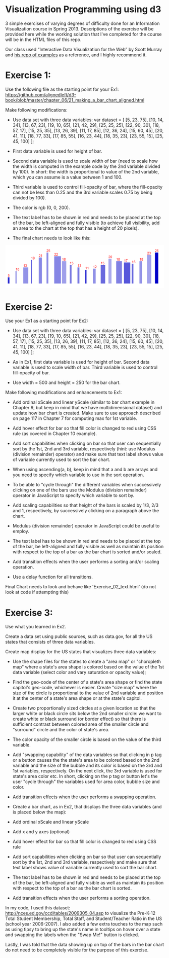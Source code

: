 Visualization Programming using d3
==============

3 simple exercises of varying degrees of difficulty done for an Information Visualization course in Spring 2013. Descriptions of the exercise will be provided here while the working solution that I've completed for the course will be in the HTML files of this repo. 

Our class used “Interactive Data Visualization for the Web” by Scott Murray and <a href="https://github.com/alignedleft/d3-book">his repo of examples</a> as a reference, and I highly recommend it.

Exercise 1: 
==============
Use the following file as the starting point for your Ex1: https://github.com/alignedleft/d3-book/blob/master/chapter_06/21_making_a_bar_chart_aligned.html

Make following modifications: 

* Use data set with three data variables:
var dataset = [ [5, 23, 75], [10, 14, 34], [13, 67, 23], [19, 10, 65], [21, 42, 29], [25, 25, 25], [22, 90, 30], [18, 57, 17], [15, 25, 35], [13, 26, 39], [11, 17, 85], [12, 36, 24], [15, 60, 45], [20, 41, 11], [18, 77, 33], [17, 85, 55], [16, 23, 44], [18, 35, 23], [23, 55, 15], [25, 45, 100] ];

* First data variable is used for height of bar.

* Second data variable is used to scale width of bar (need to scale how the width is computed in the example code by the 2nd variable divided by 100). In short: the width is proportional to value of the 2nd variable, which you can assume is a value between 1 and 100.

* Third variable is used to control fill-opacity of bar, where the fill-opacity can not be less than 0.25 and the 3rd variable scales 0.75 by being divided by 100).

* The color is rgb (0, 0, 200).

* The text label has to be shown in red and needs to be placed at the top of the bar, be left-aligned and fully visible (to achieve full visibility, add an area to the chart at the top that has a height of 20 pixels).

* The final chart needs to look like this:

<img src="ex1_needs_to_look_like.png" />

Exercise 2: 
==============
Use your Ex1 as a starting point for Ex2:

* Use data set with three data variables:
var dataset = [ [5, 23, 75], [10, 14, 34], [13, 67, 23], [19, 10, 65], [21, 42, 29], [25, 25, 25], [22, 90, 30], [18, 57, 17], [15, 25, 35], [13, 26, 39], [11, 17, 85], [12, 36, 24], [15, 60, 45], [20, 41, 11], [18, 77, 33], [17, 85, 55], [16, 23, 44], [18, 35, 23], [23, 55, 15], [25, 45, 100] ];

* As in Ex1, first data variable is used for height of bar. Second data variable is used to scale width of bar. Third variable is used to control fill-opacity of bar.

* Use width = 500 and height = 250 for the bar chart.

Make following modifications and enhancements to Ex1: 

* Add ordinal xScale and linear yScale (similar to  bar chart example in Chapter 9, but keep in mind that we have multidimensional dataset) and update how bar chart is created.
Make sure to use approach described on page 117 in Chapter 7 for computing max for 1st variable.

* Add hover effect for bar so that fill color is changed to red using CSS rule (as covered in Chapter 10 example).

* Add sort capabilities when clicking on bar so that user can sequentially sort by the 1st, 2nd and 3rd variable, respectively (hint: use  Modulus (division remainder) operator) and make sure that text label shows value of variable currently used to sort the bar chart.

* When using ascending(a, b), keep in mind that a and b are arrays and you need to specify which variable to use in the sort operation.

* To be able to "cycle through" the different variables when successively clicking on one of the bars use the Modulus (division remainder) operator in JavaScript to specify which variable to sort by.

* Add scaling capabilities so that height of the bars is scaled by 1/3, 2/3 and 1, respectively, by successively clicking on a paragraph above the chart.

* Modulus (division remainder) operator in JavaScript could be useful to employ.

* The text label has to be shown in red and needs to be placed at the top of the bar, be left-aligned and fully visible as well as maintain its position with respect to the top of a bar as the bar chart is sorted and/or scaled.

* Add transition effects when the user performs a sorting and/or scaling operation.

* Use a delay function for all transitions.

Final Chart needs to look and behave like 'Exercise_02_text.html' (do not look at code if attempting this)


Exercise 3: 
==============
Use what you learned in Ex2.

Create a data set using public sources, such as data.gov, for all the US states that consists of three data variables.

Create map display for the US states that visualizes three data variables:

* Use the shape files for the states to create a "area map" or "choropleth map" where a state's area shape is colored based on the value of the 1st data variable (select color and vary saturation or opacity value);

* Find the geo-code of the center of a state's area shape or find the state capitol's geo-code, whichever is easier.
Create "size map" where the size of the circle is proportional to the value of 2nd variable and position it at the center of a state's area shape or at the state's capitol.

 * Create two proportionally sized circles at a given location so that the larger white or black circle sits below the 2nd smaller circle: we want to create white or black surround (or border effect) so that there is sufficient contrast between colored area of the smaller circle and "surround" circle and the color of state's area.

 * The color opacity of the smaller circle is based on the value of the third variable.

* Add "swapping capability" of the data variables so that clicking in p tag or a button causes the the state's area to be colored based on the 2nd variable and the size of the bubble and its color is based on the 3rd and 1st variables, respectively. On the next click, the 3rd variable is used for state's area color etc. In short, clicking on the p tag or button let's the user "cycle through" the variables used for area color, bubble size and color.

* Add transition effects when the user performs a swapping operation.

* Create a bar chart, as in Ex2, that displays the three data variables (and is placed below the map):

* Add ordinal xScale and linear yScale

* Add x and y axes (optional)

* Add hover effect for bar so that fill color is changed to red using CSS rule

* Add sort capabilities when clicking on bar so that user can sequentially sort by the 1st, 2nd and 3rd variable, respectively and make sure that text label shows value of variable currently used to sort the bar chart.

* The text label has to be shown in red and needs to be placed at the top of the bar, be left-aligned and fully visible as well as maintain its position with respect to the top of a bar as the bar chart is sorted.

* Add transition effects when the user performs a sorting operation.

In my code, I used this dataset: http://nces.ed.gov/ccd/tables/2009305_04.asp to visualize the  Pre-K-12 Total Student Membership, Total Staff, and Student/Teacher Ratio in the US (school year 2006-2007). I also added a few extra touches to the map such as using tipsy to bring up the state's name in tooltips on hover over a state and swapping the labels when the "Swap Me!" button is clicked.

Lastly, I was told that the data showing up on top of the bars in the bar chart do not need to be completely visible for the purpose of this exercise.
